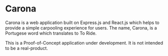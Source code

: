 # Carona

Carona is a web application built on Express.js and React.js which helps to provide
a simple carpooling experience for users. The name, Carona, is a Portugese word which 
translates to To Ride.

This is a Proof-of-Concept application under development. It is not intended to be a real-product.
